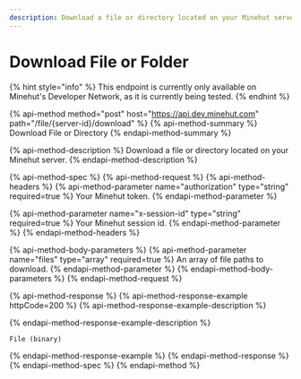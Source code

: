 ```yaml
---
description: Download a file or directory located on your Minehut server.
---
```


# Download File or Folder

{% hint style="info" %}
This endpoint is currently only available on Minehut's Developer Network, as it is currently being tested.
{% endhint %}

{% api-method method="post" host="https://api.dev.minehut.com" path="/file/{server-id}/download" %}
{% api-method-summary %}
Download File or Directory
{% endapi-method-summary %}

{% api-method-description %}
Download a file or directory located on your Minehut server.
{% endapi-method-description %}

{% api-method-spec %}
{% api-method-request %}
{% api-method-headers %}
{% api-method-parameter name="authorization" type="string" required=true %}
Your Minehut token.
{% endapi-method-parameter %}

{% api-method-parameter name="x-session-id" type="string" required=true %}
Your Minehut session id.
{% endapi-method-parameter %}
{% endapi-method-headers %}

{% api-method-body-parameters %}
{% api-method-parameter name="files" type="array" required=true %}
An array of file paths to download.
{% endapi-method-parameter %}
{% endapi-method-body-parameters %}
{% endapi-method-request %}

{% api-method-response %}
{% api-method-response-example httpCode=200 %}
{% api-method-response-example-description %}

{% endapi-method-response-example-description %}

```
File (binary)
```
{% endapi-method-response-example %}
{% endapi-method-response %}
{% endapi-method-spec %}
{% endapi-method %}

